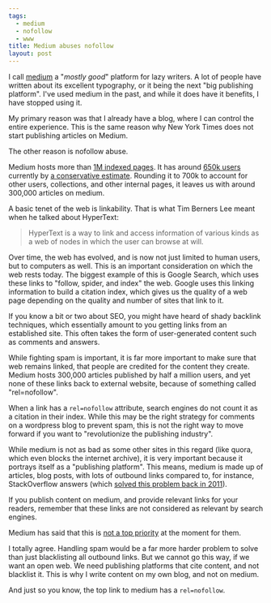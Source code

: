 ```yaml
---
tags:
  - medium
  - nofollow
  - www
title: Medium abuses nofollow
layout: post
---
```


I call <a href="https://medium.com" rel="nofollow" title="This is a nofollow link">medium</a> a "_mostly good_" platform for lazy writers. A lot of people have written about its excellent typography, or it being the next "big publishing platform". I've used medium in the past, and while it does have it benefits, I have stopped using it.

My primary reason was that I already have a blog, where I can control the entire experience. This is the same reason why New York Times does not start publishing articles on Medium.

The other reason is nofollow abuse.

Medium hosts more than [1M indexed pages](https://www.google.co.in/webhp?q=site%3Amedium.com#q=site:medium.com). It has around [650k users](https://medium.com/editors-picks) currently by [a conservative estimate](https://www.quora.com/How-many-users-does-Medium-have/answer/Josh-Yang). Rounding it to 700k to account for other users, collections, and other internal pages, it leaves us with around 300,000 articles on medium.

A basic tenet of the web is linkability. That is what Tim Berners Lee meant when he talked about HyperText:

>HyperText is a way to link and access information of various kinds as a web of nodes in which the user can browse at will.

Over time, the web has evolved, and is now not just limited to human users, but to computers as well. This is an important consideration on which the web rests today. The biggest example of this is Google Search, which uses these links to "follow, spider, and index" the web. Google uses this linking information to build a citation index, which gives us the quality of a web page depending on the quality and number of sites that link to it.

If you know a bit or two about SEO, you might have heard of shady backlink techniques, which essentially amount to you getting links from an established site. This often takes the form of user-generated content such as comments and answers.

While fighting spam is important, it is far more important to make sure that web remains linked, that people are credited for the content they create. Medium hosts 300,000 articles published by half a million users, and yet none of these links back to external website, because of something called "rel=nofollow".

When a link has a `rel=nofollow` attribute, search engines do not count it as a citation in their index. While this may be the right strategy for comments on a wordpress blog to prevent spam, this is not the right way to move forward if you want to "revolutionize the publishing industry".

While medium is not as bad as some other sites in this regard (like quora, which even blocks the internet archive), it is very important because it portrays itself as a "publishing platform". This means, medium is made up of articles, blog posts, with lots of outbound links compared to, for instance, StackOverflow answers (which [solved this problem back in 2011](http://meta.stackexchange.com/questions/111279/remove-nofollow-on-links-deemed-reputable)).

If you publish content on medium, and provide relevant links for your readers, remember that these links are not considered as relevant by search engines.

Medium has said that this is [not a top priority](https://twitter.com/lenkendall/status/432203084270292992) at the moment for them.

I totally agree. Handling spam would be a far more harder problem to solve than just blacklisting all outbound links. But we cannot go this way, if we want an open web. We need publishing platforms that cite content, and not blacklist it. This is why I write content on my own blog, and not on medium.

And just so you know, the top link to medium has a `rel=nofollow`.